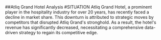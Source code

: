 ##Atliq Grand Hotel Analysis
#SITUATION
Atliq Grand Hotel, a prominent player in the hospitality industry for over 20 years, has recently faced a decline in market share. This downturn is attributed to strategic moves by competitors that disrupted Atliq Grand's stronghold. As a result, the hotel's revenue has significantly decreased, necessitating a comprehensive data-driven strategy to regain its competitive edge.

